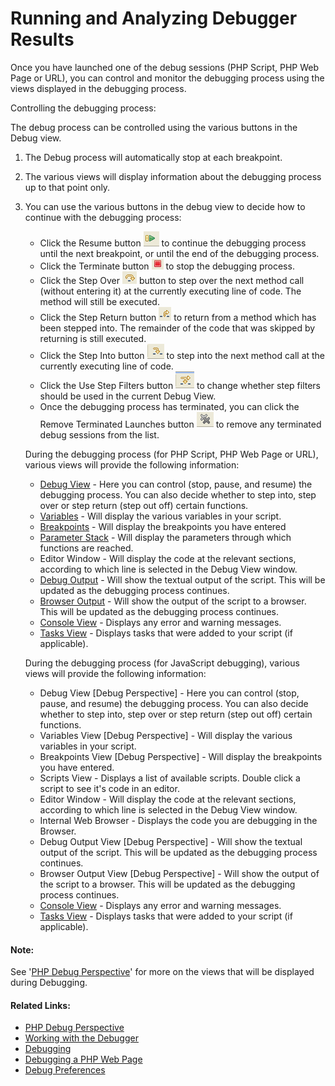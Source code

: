 # Running and Analyzing Debugger Results

<!--context:analyzing_debugger_results-->

Once you have launched one of the debug sessions (PHP Script, PHP Web Page or URL), you can control and monitor the debugging process using the views displayed in the debugging process.

Controlling the debugging process:

The debug process can be controlled using the various buttons in the Debug view.

 1. The Debug process will automatically stop at each breakpoint.
 2. The various views will display information about the debugging process up to that point only.
 3. You can use the various buttons in the debug view to decide how to continue with the debugging process:
    * Click the Resume button ![resume_icon.png](images/resume_icon.png "resume_icon.png")  to continue the debugging process until the next breakpoint, or until the end of the debugging process.
    * Click the Terminate button ![terminate_debug_icojn.png](images/terminate_debug_icojn.png "terminate_debug_icojn.png") to stop the debugging process.
    * Click the Step Over ![step_over_icon.png](images/step_over_icon.png "step_over_icon.png") button to step over the next method call (without entering it) at the currently executing line of code. The method will still be executed.
    * Click the Step Return button ![step_return.png](images/step_return.png "step_return.png")  to return from a method which has been stepped into. The remainder of the code that was skipped by returning is still executed.
    * Click the Step Into button ![step_into_icon.png](images/step_into_icon.png "step_into_icon.png") to step into the next method call at the currently executing line of code.
    * Click the Use Step Filters button ![use_step_filters_icon.png](images/use_step_filters_icon.png "use_step_filters_icon.png") to change whether step filters should be used in the current Debug View.
    * Once the debugging process has terminated, you can click the Remove Terminated Launches button ![remove_terminated_launches_icon.png](images/remove_terminated_launches_icon.png "remove_terminated_launches_icon.png") to remove any terminated debug sessions from the list.

    During the debugging process (for PHP Script, PHP Web Page or URL), various views will provide the following information:
    * [Debug View](../../032-reference/008-php_perspectives_and_views/016-php_debug_perspective/008-debug_view.md)  - Here you can control (stop, pause, and resume) the debugging process. You can also decide whether to step into, step over or step return (step out off) certain functions.
    * [Variables](../../032-reference/008-php_perspectives_and_views/016-php_debug_perspective/016-variables_view.md) - Will display the various variables in your script.
    * [Breakpoints](../../032-reference/008-php_perspectives_and_views/016-php_debug_perspective/024-breakpoints_view.md) - Will display the breakpoints you have entered
    * [Parameter Stack](../../032-reference/008-php_perspectives_and_views/016-php_debug_perspective/032-parameter_stack.md) - Will display the parameters through which functions are reached.
    * Editor Window - Will display the code at the relevant sections, according to which line is selected in the Debug View window.
    * [Debug Output](../../032-reference/008-php_perspectives_and_views/016-php_debug_perspective/048-debug_output_view.md) - Will show the textual output of the script. This will be updated as the debugging process continues.
    * [Browser Output](../../032-reference/008-php_perspectives_and_views/016-php_debug_perspective/056-browser_output_view.md) - Will show the output of the script to a browser. This will be updated as the debugging process continues.
    * [Console View](PLUGINS_ROOT/org.eclipse.jdt.doc.user/reference/views/console/ref-console_view.htm) - Displays any error and warning messages.
    * [Tasks View](PLUGINS_ROOT/org.eclipse.platform.doc.user/concepts/ctskview.htm) - Displays tasks that were added to your script (if applicable).

    During the debugging process (for JavaScript debugging), various views will provide the following information:
    * Debug View [Debug Perspective]  - Here you can control (stop, pause, and resume) the debugging process. You can also decide whether to step into, step over or step return (step out off) certain functions.
    * Variables View [Debug Perspective] - Will display the various variables in your script.
    * Breakpoints View [Debug Perspective] - Will display the breakpoints you have entered.
    * Scripts View - Displays a list of available scripts. Double click a script to see it's code in an editor.
    * Editor Window - Will display the code at the relevant sections, according to which line is selected in the Debug View window.
    * Internal Web Browser - Displays the code you are debugging in the Browser.
    * Debug Output View [Debug Perspective] - Will show the textual output of the script. This will be updated as the debugging process continues.
    * Browser Output View [Debug Perspective] - Will show the output of the script to a browser. This will be updated as the debugging process continues.
    * [Console View](PLUGINS_ROOT/org.eclipse.jdt.doc.user/reference/views/console/ref-console_view.htm) - Displays any error and warning messages.
    * [Tasks View](PLUGINS_ROOT/org.eclipse.platform.doc.user/concepts/ctskview.htm) - Displays tasks that were added to your script (if applicable).

#### Note:

See '[PHP Debug Perspective](../../032-reference/008-php_perspectives_and_views/016-php_debug_perspective/000-index.md)' for more on the views that will be displayed during Debugging.

<!--links-start-->

#### Related Links:

 * [PHP Debug Perspective](../../032-reference/008-php_perspectives_and_views/016-php_debug_perspective/000-index.md)
 * [Working with the Debugger](../../008-getting_started/016-basic_tutorial/024-working_with_the_debugger.md)
 * [Debugging](000-index.md)
 * [Debugging a PHP Web Page](032-debugging_a_php_web_page.md)
 * [Debug Preferences](../../032-reference/032-preferences/032-debug/000-index.md)

<!--links-end-->
